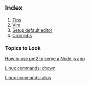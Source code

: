 ## Index

1. <a href="tips.md">Tips</a>
2. <a href="vim.md">Vim</a>
3. <a href="editor.md">Setup default editor</a>
4. <a href="cron.md">Cron jobs</a>


### Topics to Look 

[How to use pm2 to serve a Node.js app](./Hosting/pm2.md)

[Linux commands: chown](./commands/chown.md)

[Linux commands: alias](./commands/alias.md)